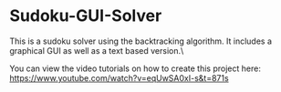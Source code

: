 # Sudoku-GUI-Solver
This is a sudoku solver using the backtracking algorithm. It includes a graphical GUI as well as a text based version.\

You can view the video tutorials on how to create this project here: https://www.youtube.com/watch?v=eqUwSA0xI-s&t=871s
